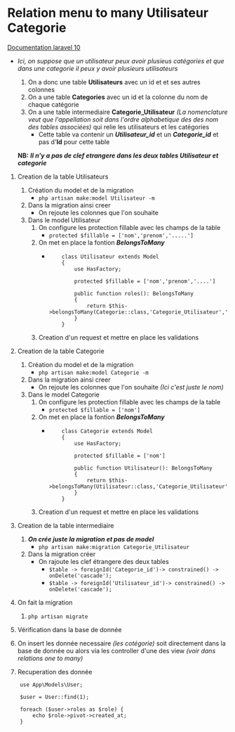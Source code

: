 # Relation menu to many Utilisateur Categorie

[Documentation laravel 10](https://laravel.com/docs/10.x/eloquent-relationships#many-to-many)

- *Ici, on suppose que un utilisateur peux avoir plusieus catégories et que dans une categorie il peux y avoir plusieurs utilisateurs*
    1. On a donc une table **Utilisateurs** avec un id et et ses autres colonnes 
    2. On a une table **Categories** avec un id et la colonne du nom de chaque catégorie 
    3. On a une table intermediaire **Categorie_Utilisateur** *(La nomenclature veut que l'appellation soit dans l'ordre alphabetique des des nom des tables associées)* qui relie les utilisateurs et les catégories
        - Cette table va contenir un ***Utilisateur_id*** et un ***Categorie_id*** et pas d'**Id** pour cette table

    **NB:** ***Il n'y a pas de clef etrangere dans les deux tables Utilisateur et categorie***
1. Creation de la table Utilisateurs 
    1. Création du model et de la migration 
        - `php artisan make:model Utilisateur -m`
    2. Dans la migration ainsi creer
        - On rejoute les colonnes que l'on souhaite 
    3. Dans le model Utilisateur 
        1. On configure les protection fillable avec les champs de la table 
            - `protected $fillable = ['nom','prenom','.....']`
        2. On met en place la fontion ***BelongsToMany***
            -   ```
                    class Utilisateur extends Model
                    {
                        use HasFactory; 

                        protected $fillable = ['nom','prenom','....']
                        
                        public function roles(): BelongsToMany
                        {
                            return $this->belongsToMany(Categorie::class,'Categorie_Utilisateur','Utilisateur_id','Categorie_id');
                        }
                    }
                ```
        3. Creation d'un request et mettre en place les validations
1. Creation de la table Categorie 
    1. Création du model et de la migration 
        - `php artisan make:model Categorie -m`
    2. Dans la migration ainsi creer
        - On rejoute les colonnes que l'on souhaite *(Ici c'est juste le nom)* 
    3. Dans le model Categorie 
        1. On configure les protection fillable avec les champs de la table 
            - `protected $fillable = ['nom']`
        2. On met en place la fontion ***BelongsToMany***
            -   ```
                    class Categorie extends Model
                    {
                        use HasFactory; 

                        protected $fillable = ['nom']
                        
                        public function Utilisateur(): BelongsToMany
                        {
                            return $this->belongsToMany(Utilisateur::class,'Categorie_Utilisateur','Utilisateur_id','Categorie_id');
                        }
                    }
                ```
        3. Creation d'un request et mettre en place les validations
2. Creation de la table intermediaire 
    1. ***On crée juste la migration et pas de model***
        - `php artisan make:migration Categorie_Utilisateur`
    2. Dans la migration créer
        - On rajoute les clef étrangere des deux tables 
            - `$table -> foreignId('Categorie_id')-> constrained() -> onDelete('cascade');`
            - `$table -> foreignId('Utilisateur_id')-> constrained() -> onDelete('cascade');`
3. On fait la migration 
    1. `php artisan migrate`
4. Vérification dans la base de donnée
5. On insert les donnée necessaire *(les cotégorie)* soit directement dans la base de donnée ou alors via les controller d'une des view *(voir dans relations one to many)* 

6. Recuperation des donnée 
```
    use App\Models\User;
 
    $user = User::find(1);
    
    foreach ($user->roles as $role) {
        echo $role->pivot->created_at;
    }
```
 
